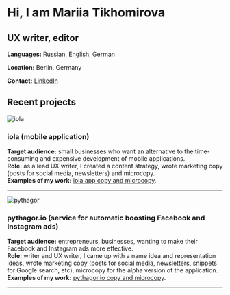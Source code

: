 # Hi, I am Mariia Tikhomirova
## UX writer, editor

**Languages:** Russian, English, German

**Location:** Berlin, Germany

**Contact:** <a href="https://www.linkedin.com/in/mariiatikhomirova/">LinkedIn</a>

## Recent projects

![iola](/images/iola-project-pic-small.jpg)

### iola (mobile application)

**Target audience:** small businesses who want an alternative to the time-consuming and expensive development of mobile applications.<br/>
**Role:** as a lead UX writer, I created a content strategy, wrote marketing copy (posts for social media, newsletters) and microcopy.<br/>
**Examples of my work:** [iola.app copy and microcopy](/iola).

***

![pythagor](/images/pythagor-project-pic-small.png)

### pythagor.io (service for automatic boosting Facebook and Instagram ads)
**Target audience:** entrepreneurs, businesses, wanting to make their Facebook and Instagram ads more effective.<br/>
**Role:** writer and UX writer, I came up with a name idea and representation ideas, wrote marketing copy (posts for social media, newsletters,  snippets for Google search, etc), microcopy for the alpha version of the application.<br/>
**Examples of my work:** [pythagor.io copy and microcopy](/pythagor).

***
